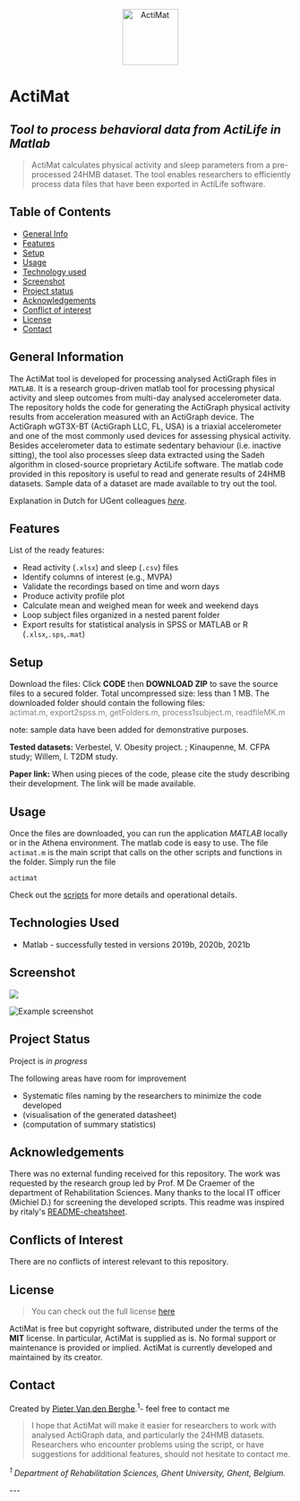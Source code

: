 <p align="center"><img src="https://github.ugent.be/pivdnber/ActiGraphProcessing/blob/main/images/logo-small.png" alt="ActiMat" width="100" height="100"></p>

# ActiMat

## _Tool to process behavioral data from ActiLife in Matlab_

> ActiMat calculates physical activity and sleep parameters from a pre-processed 24HMB dataset. The tool enables researchers to efficiently process data files that have been exported in ActiLife software. 

## Table of Contents

- [General Info](https://github.ugent.be/pivdnber/actimat/#general-information)
- [Features](https://github.ugent.be/pivdnber/actimat/#features)
- [Setup](https://github.ugent.be/pivdnber/actimat/#setup)
- [Usage](https://github.ugent.be/pivdnber/actimat/#usage)
- [Technology used](https://github.ugent.be/pivdnber/actimat/#technologies-used)
- [Screenshot](https://github.ugent.be/pivdnber/actimat/#screenshot)
- [Project status](https://github.ugent.be/pivdnber/actimat/#project-status)
- [Acknowledgements](https://github.ugent.be/pivdnber/actimat/#acknowledgements)
- [Conflict of interest](https://github.ugent.be/pivdnber/actimat/#conflicts-of-interest)
- [License](https://github.ugent.be/pivdnber/actimat/#license)
- [Contact](https://github.ugent.be/pivdnber/actimat/#contact)

## General Information

The ActiMat tool is developed for processing analysed ActiGraph files in `MATLAB`. It is a research group-driven matlab tool for processing physical activity and sleep outcomes from multi-day analysed accelerometer data. The repository holds the code for generating the ActiGraph physical activity results from acceleration measured with an ActiGraph device. The ActiGraph wGT3X-BT (ActiGraph LLC, FL, USA) is a triaxial accelerometer and one of the most commonly used devices for assessing physical activity. Besides accelerometer data to estimate sedentary behaviour (i.e. inactive sitting), the tool also processes sleep data extracted using the Sadeh algorithm in closed-source proprietary ActiLife software. The matlab code provided in this repository is useful to read and generate results of 24HMB datasets. Sample data of a dataset are made available to try out the tool. 

Explanation in Dutch for UGent colleagues [*here*](https://ugentbe-my.sharepoint.com/:v:/g/personal/pieter_vandenberghe_ugent_be/EYTnQpx9TR9LsCWqHpxjj9MBNjh_Vh0iKhWabzv9VgBo2Q?e=5BpKcA).

## 

## Features

List of the ready features:

- Read activity (`.xlsx`)  and sleep (`.csv`)  files
- Identify columns of interest (e.g., MVPA) 
- Validate the recordings based on time and worn days 
- Produce activity profile plot
- Calculate mean and weighed mean for week and weekend days
- Loop subject files organized in a nested parent folder
- Export results for statistical analysis in SPSS or MATLAB or R (`.xlsx`,`.sps`,`.mat`) 

## 

## Setup

Download the files: Click **CODE** then **DOWNLOAD ZIP** to save the source files to a secured folder. Total uncompressed size: less than 1 MB. The downloaded folder should contain the following files:  <span style="color:grey">actimat.m, export2spss.m, getFolders.m, process1subject.m, readfileMK.m </span>  

note: sample data have been added for demonstrative purposes. 

**Tested datasets:** Verbestel, V. Obesity project. ; Kinaupenne, M. CFPA study; Willem, I. T2DM study.

**Paper link:** When using pieces of the code, please cite the study describing their development. The link will be made available.  

## Usage

Once the files are downloaded, you can run the application *MATLAB* locally or in the Athena environment. The matlab code is easy to use. The file `actimat.m` is the main script that calls on the other scripts and functions in the folder. Simply run the file  

```
actimat
```

Check out the [scripts](https://github.ugent.be/pivdnber/actimat/tree/main/code) for more details and operational details.

## Technologies Used

- Matlab - successfully tested in versions 2019b, 2020b, 2021b

## Screenshot



![](C:\Users\pivdnber\OneDrive%20-%20UGent\Documenten\GitHub\ActiGraphProcessing\images\screenshot-matlab.png)



![Example screenshot](https://github.ugent.be/pivdnber/actimat/blob/main/images/ActiMat-gif.gif)



## Project Status

Project is *in progress*

The following areas have room for improvement 

- Systematic files naming by the researchers to minimize the code developed
- (visualisation of the generated datasheet)
- (computation of summary statistics)

## 

## Acknowledgements

There was no external funding received for this repository. The work was requested by the research group led by Prof. M De Craemer of the department of Rehabilitation Sciences. Many thanks to the local IT officer (Michiel D.) for screening the developed scripts. This readme was inspired by ritaly's [README-cheatsheet](https://github.com/ritaly/README-cheatsheet). 

## 

## Conflicts of Interest

There are no conflicts of interest relevant to this repository.

## License

> You can check out the full license [here](https://github.com/IgorAntun/node-chat/blob/master/LICENSE)

ActiMat is free but copyright software, distributed under the terms of the **MIT** license. In particular, ActiMat is supplied as is. No formal support or maintenance is provided or implied. ActiMat is currently developed and maintained by its creator.

## Contact

Created by [Pieter Van den Berghe](pieter.vandenberghe@ugent.be).<sup>1</sup>- feel free to contact me

> I hope that ActiMat will make it easier for researchers to work with 
> analysed ActiGraph data, and particularly the 24HMB datasets. 
> Researchers who encounter problems using the script, or have 
> suggestions for additional features, should not hesitate to contact me.

*<sup>1</sup> Department of Rehabilitation Sciences, Ghent University, Ghent, Belgium.*

\---